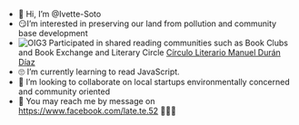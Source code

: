 - 🐒 Hi, I’m @Ivette-Soto
- 😏I’m interested in preserving our land from pollution and community base development
-  ![OIG3](https://github.com/Ivette-Soto/Ivette-Soto/assets/86391992/2017d195-e105-40b3-a662-045ef29bbc16) Participated in shared reading communities such as Book Clubs and Book Exchange and Literary Circle <a href="https://www.clmdd.org/inicio">Círculo Literario Manuel Durán Díaz<a>
- 🙄 I’m currently learning to read JavaScript.
- 🧐 I’m looking to collaborate on local startups environmentally concerned and community oriented
- 🤝 You may reach me by message on https://www.facebook.com/late.te.52
🙈🙉🙊
<!---
Ivette-Soto/Ivette-Soto is a ✨ special ✨ repository because its `README.md` (this file) appears on your GitHub profile.
You can click the Preview link to take a look at your changes.
--->
